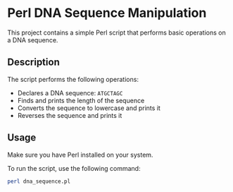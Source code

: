 # Perl DNA Sequence Manipulation

This project contains a simple Perl script that performs basic operations on a DNA sequence.

## Description

The script performs the following operations:

- Declares a DNA sequence: `ATGCTAGC`
- Finds and prints the length of the sequence
- Converts the sequence to lowercase and prints it
- Reverses the sequence and prints it

## Usage

Make sure you have Perl installed on your system.

To run the script, use the following command:

```bash
perl dna_sequence.pl
